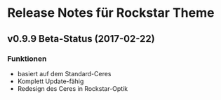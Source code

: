 # Release Notes für Rockstar Theme

## v0.9.9 Beta-Status (2017-02-22)

### Funktionen
- basiert auf dem Standard-Ceres
- Komplett Update-fähig
- Redesign des Ceres in Rockstar-Optik